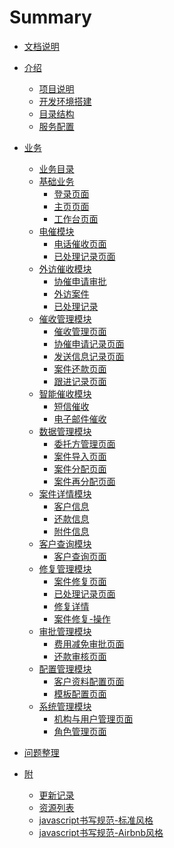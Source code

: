 # Summary

* [文档说明](README.md)
* [介绍]()
    * [项目说明](PROJECT/INSTRUCTIONS.md)
    * [开发环境搭建](PROJECT/ENVIRONMENT.md)
    * [目录结构](PROJECT/STRUCTURE.md)
    * [服务配置](PROJECT/SERVER-CONFIG.md)
* [业务]()
    * [业务目录](BUSINESS/BUSINESS-CATALOG.md)
    * [基础业务]()
        * [登录页面](BUSINESS/BASIC/LOGIN-PAGE.md)
        * [主页页面](BUSINESS/BASIC/HOME-PAGE.md)
        * [工作台页面](BUSINESS/BASIC/WORK-PAGE.md)
    * [电催模块]()
        * [电话催收页面](BUSINESS/电催模块/电话催收.md)
        * [已处理记录页面](BUSINESS/电催模块/已处理记录.md)
    * [外访催收模块]()
        * [协催申请审批](BUSINESS/外催模块/协催申请审批.md)
        * [外访案件](BUSINESS/外催模块/外访案件.md)
        * [已处理记录](BUSINESS/外催模块/已处理记录.md)
    * [催收管理模块]()
        * [催收管理页面](BUSINESS/催收管理/催收管理.md)
        * [协催申请记录页面](BUSINESS/催收管理/协催申请记录.md)
        * [发送信息记录页面](BUSINESS/催收管理/发送信息记录.md)
        * [案件还款页面](BUSINESS/催收管理/案件还款.md)
        * [跟进记录页面](BUSINESS/催收管理/跟进记录.md)
    * [智能催收模块]()
        * [短信催收](BUSINESS/智能催收/短信催收.md)
        * [电子邮件催收](BUSINESS/智能催收/电子邮件催收.md)
    * [数据管理模块]()
        * [委托方管理页面](BUSINESS/数据管理/委托方管理.md)
        * [案件导入页面](BUSINESS/数据管理/案件导入.md)
        * [案件分配页面](BUSINESS/数据管理/案件分配.md)
        * [案件再分配页面](BUSINESS/数据管理/案件管理.md)
    * [案件详情模块]()
        * [客户信息](BUSINESS/案件详情/客户信息.md)
        * [还款信息](BUSINESS/案件详情/还款信息.md)
        * [附件信息](BUSINESS/案件详情/附件信息.md)
    * [客户查询模块]()
        * [客户查询页面](BUSINESS/客户查询/客户查询.md)
    * [修复管理模块]()
        * [案件修复页面](BUSINESS/修复管理/案件修复.md)
        * [已处理记录页面](BUSINESS/修复管理/已处理记录.md)
        * [修复详情](BUSINESS/修复管理/修复详情.md)
        * [案件修复-操作](BUSINESS/修复管理/案件修复-操作.md)
    * [审批管理模块]()
        * [费用减免审批页面](BUSINESS/审批管理/费用减免审批.md)
        * [还款审核页面](BUSINESS/审批管理/还款审核.md)
    * [配置管理模块]()
        * [客户资料配置页面](BUSINESS/配置管理/客户资料配置.md)
        * [模板配置页面](BUSINESS/配置管理/模板配置.md)
    * [系统管理模块]()
        * [机构与用户管理页面](BUSINESS/系统管理/机构与用户管理.md)
        * [角色管理页面](BUSINESS/系统管理/角色管理.md)

* [问题整理](QUESTION.md)
* [附]()
    * [更新记录](UPDATE-RECORD.md)
    * [资源列表](RESOURCE-LIST.md)
    * [javascript书写规范-标准风格](JS-STYLE-STANDARD.md)
    * [javascript书写规范-Airbnb风格](JS-STYLE-AIRBNB.md)
